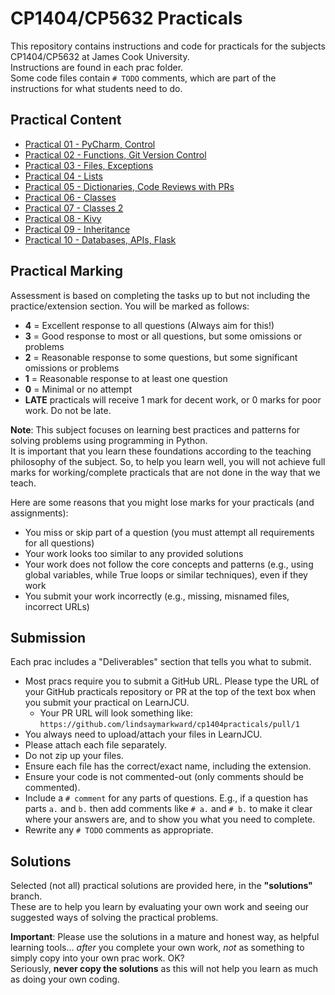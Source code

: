 # CP1404/CP5632 Practicals

This repository contains instructions and code for practicals for the subjects CP1404/CP5632 at James Cook
University.  
Instructions are found in each prac folder.  
Some code files contain `# TODO` comments, which are part of the instructions for what students need to do.

## Practical Content

* [Practical 01 - PyCharm, Control](./prac_01)
* [Practical 02 - Functions, Git Version Control](./prac_02)
* [Practical 03 - Files, Exceptions](./prac_03)
* [Practical 04 - Lists](./prac_04)
* [Practical 05 - Dictionaries, Code Reviews with PRs](./prac_05)
* [Practical 06 - Classes](./prac_06)
* [Practical 07 - Classes 2](./prac_08)
* [Practical 08 - Kivy](./prac_09)
* [Practical 09 - Inheritance](./prac_os)
* [Practical 10 - Databases, APIs, Flask](./prac_10)

## Practical Marking

Assessment is based on completing the tasks up to but not including
the practice/extension section. You will be marked as follows:

- **4** = Excellent response to all questions (Always aim for this!)
- **3** = Good response to most or all questions, but some omissions or problems
- **2** = Reasonable response to some questions, but some significant omissions or problems
- **1** = Reasonable response to at least one question
- **0** = Minimal or no attempt
- **LATE** practicals will receive 1 mark for decent work, or 0 marks for poor work. Do not be late.

**Note**: This subject focuses on learning best practices and patterns for solving problems using programming in
Python.  
It is important that you learn these foundations according to the teaching philosophy of the
subject. So, to help you learn well, you will not achieve full marks for working/complete practicals
that are not done in the way that we teach.  

Here are some reasons that you might lose marks for your practicals (and assignments):

- You miss or skip part of a question (you must attempt all requirements for all questions)
- Your work looks too similar to any provided solutions
- Your work does not follow the core concepts and patterns (e.g., using global variables, while True loops or similar
  techniques), even if they work
- You submit your work incorrectly (e.g., missing, misnamed files, incorrect URLs)

## Submission

Each prac includes a "Deliverables" section that tells you what to submit.

- Most pracs require you to submit a GitHub URL. Please type the URL of your GitHub practicals repository or PR at the top of the text box when you submit your practical on LearnJCU.
  - Your PR URL will look something like: `https://github.com/lindsaymarkward/cp1404practicals/pull/1`
- You always need to upload/attach your files in LearnJCU.
- Please attach each file separately.
- Do not zip up your files.
- Ensure each file has the correct/exact name, including the extension.
- Ensure your code is not commented-out (only comments should be commented).
- Include a `# comment` for any parts of questions. E.g., if a question has parts `a.` and `b.` then add comments
  like `# a.` and `# b.` to make it clear where your answers are, and to show you what you need to complete.
- Rewrite any `# TODO` comments as appropriate.

## Solutions

Selected (not all) practical solutions are provided here, in the **"solutions"** branch.  
These are to help you learn by evaluating your own work and seeing our suggested ways of solving the practical problems.

**Important**: Please use the solutions in a mature and honest way, as helpful learning tools... _after_ you complete
your own work, _not_ as something to simply copy into your own prac work. OK?  
Seriously, **never copy the solutions** as this will not help you learn as much as doing your own coding.
